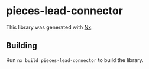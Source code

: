 # pieces-lead-connector

This library was generated with [Nx](https://nx.dev).

## Building

Run `nx build pieces-lead-connector` to build the library.
